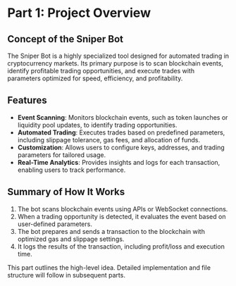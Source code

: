 # Part 1: Project Overview

## Concept of the Sniper Bot
The Sniper Bot is a highly specialized tool designed for automated trading in cryptocurrency markets. Its primary purpose is to scan blockchain events, identify profitable trading opportunities, and execute trades with parameters optimized for speed, efficiency, and profitability.

## Features
- **Event Scanning**: Monitors blockchain events, such as token launches or liquidity pool updates, to identify trading opportunities.
- **Automated Trading**: Executes trades based on predefined parameters, including slippage tolerance, gas fees, and allocation of funds.
- **Customization**: Allows users to configure keys, addresses, and trading parameters for tailored usage.
- **Real-Time Analytics**: Provides insights and logs for each transaction, enabling users to track performance.

## Summary of How It Works
1. The bot scans blockchain events using APIs or WebSocket connections.
2. When a trading opportunity is detected, it evaluates the event based on user-defined parameters.
3. The bot prepares and sends a transaction to the blockchain with optimized gas and slippage settings.
4. It logs the results of the transaction, including profit/loss and execution time.

This part outlines the high-level idea. Detailed implementation and file structure will follow in subsequent parts.